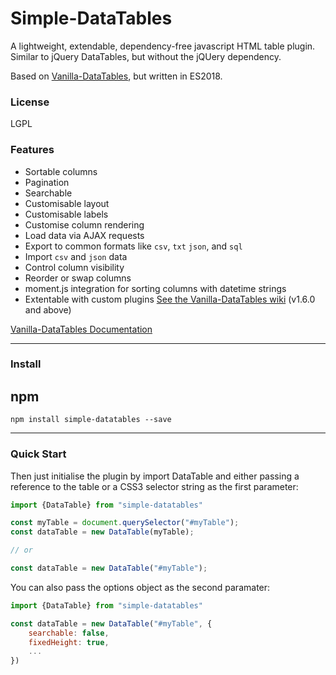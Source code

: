 # Simple-DataTables

A lightweight, extendable, dependency-free javascript HTML table plugin. Similar to jQuery DataTables, but without the jQUery dependency.

Based on [Vanilla-DataTables](https://github.com/Mobius1/Vanilla-DataTables), but written in ES2018.

### License

LGPL

### Features

* Sortable columns
* Pagination
* Searchable
* Customisable layout
* Customisable labels
* Customise column rendering
* Load data via AJAX requests
* Export to common formats like `csv`, `txt` `json`, and `sql`
* Import `csv` and `json` data
* Control column visibility
* Reorder or swap columns
* moment.js integration for sorting columns with datetime strings
* Extentable with custom plugins [See the Vanilla-DataTables wiki](https://github.com/Mobius1/Vanilla-DataTables/wiki/Plugins) (v1.6.0 and above)


[Vanilla-DataTables Documentation](https://github.com/Mobius1/Vanilla-DataTables/wiki)


---

### Install

## npm
```
npm install simple-datatables --save
```

---

### Quick Start

Then just initialise the plugin by import DataTable and either passing a reference to the table or a CSS3 selector string as the first parameter:

```javascript
import {DataTable} from "simple-datatables"

const myTable = document.querySelector("#myTable");
const dataTable = new DataTable(myTable);

// or

const dataTable = new DataTable("#myTable");

```

You can also pass the options object as the second paramater:

```javascript
import {DataTable} from "simple-datatables"

const dataTable = new DataTable("#myTable", {
	searchable: false,
	fixedHeight: true,
	...
})
```
